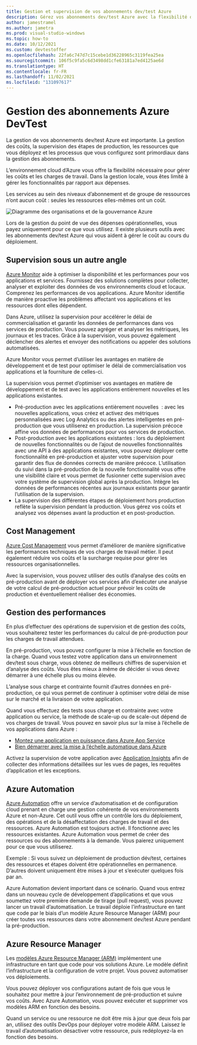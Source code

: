 ```yaml
---
title: Gestion et supervision de vos abonnements dev/test Azure
description: Gérez vos abonnements dev/test Azure avec la flexibilité de l’environnement cloud d’Azure. Ce guide couvre également Azure Monitor pour aider à optimiser la disponibilité et les performances des applications et des services.
author: jamestramel
ms.author: jametra
ms.prod: visual-studio-windows
ms.topic: how-to
ms.date: 10/12/2021
ms.custom: devtestoffer
ms.openlocfilehash: 22fa6c747d7c15cebe1d36228965c3119fea25ea
ms.sourcegitcommit: 106f5c9fa5c6d3498dd1cfe63181a7ed4125ae6d
ms.translationtype: HT
ms.contentlocale: fr-FR
ms.lasthandoff: 11/02/2021
ms.locfileid: "131097617"
---
```

# <a name="managing-azure-devtest-subscriptions"></a>Gestion des abonnements Azure DevTest

La gestion de vos abonnements dev/test Azure est importante. La gestion des coûts, la supervision des étapes de production, les ressources que vous déployez et les processus que vous configurez sont primordiaux dans la gestion des abonnements.  

L’environnement cloud d’Azure vous offre la flexibilité nécessaire pour gérer les coûts et les charges de travail. Dans la gestion locale, vous êtes limité à gérer les fonctionnalités par rapport aux dépenses.  

Les services au sein des niveaux d’abonnement et de groupe de ressources n’ont aucun coût : seules les ressources elles-mêmes ont un coût.  

![Diagramme des organisations et de la gouvernance Azure](media/how-to-manage-monitor-devtest/orgs-and-governance.png "Organisations et gouvernance Azure.")

Lors de la gestion du point de vue des dépenses opérationnelles, vous payez uniquement pour ce que vous utilisez. Il existe plusieurs outils avec les abonnements dev/test Azure qui vous aident à gérer le coût au cours du déploiement.  

## <a name="monitoring-through-a-different-lens"></a>Supervision sous un autre angle

[Azure Monitor](../../azure-monitor/overview.md) aide à optimiser la disponibilité et les performances pour vos applications et services. Fournissez des solutions complètes pour collecter, analyser et exploiter des données de vos environnements cloud et locaux. Comprenez les performances de vos applications. Azure Monitor identifie de manière proactive les problèmes affectant vos applications et les ressources dont elles dépendent.  

Dans Azure, utilisez la supervision pour accélérer le délai de commercialisation et garantir les données de performances dans vos services de production. Vous pouvez agréger et analyser les métriques, les journaux et les traces. Grâce à la supervision, vous pouvez également déclencher des alertes et envoyer des notifications ou appeler des solutions automatisées.  

Azure Monitor vous permet d’utiliser les avantages en matière de développement et de test pour optimiser le délai de commercialisation vos applications et la fourniture de celles-ci.  

La supervision vous permet d’optimiser vos avantages en matière de développement et de test avec les applications entièrement nouvelles et les applications existantes.  

- Pré-production avec les applications entièrement nouvelles  : avec les nouvelles applications, vous créez et activez des métriques personnalisées avec Log Analytics ou des alertes intelligentes en pré-production que vous utiliserez en production. La supervision précoce affine vos données de performances pour vos services de production.  
- Post-production avec les applications existantes : lors du déploiement de nouvelles fonctionnalités ou de l’ajout de nouvelles fonctionnalités avec une API à des applications existantes, vous pouvez déployer cette fonctionnalité en pré-production et ajuster votre supervision pour garantir des flux de données corrects de manière précoce. L’utilisation du suivi dans la pré-production de la nouvelle fonctionnalité vous offre une visibilité claire et vous permet de fusionner cette supervision avec votre système de supervision global après la production. Intègre les données de performances récentes aux journaux existants pour garantir l’utilisation de la supervision.  
- La supervision des différentes étapes de déploiement hors production reflète la supervision pendant la production. Vous gérez vos coûts et analysez vos dépenses avant la production et en post-production.  

## <a name="cost-management"></a>Cost Management

[Azure Cost Management](../../cost-management-billing/cost-management-billing-overview.md) vous permet d’améliorer de manière significative les performances techniques de vos charges de travail métier. Il peut également réduire vos coûts et la surcharge requise pour gérer les ressources organisationnelles.  

Avec la supervision, vous pouvez utiliser des outils d’analyse des coûts en pré-production avant de déployer vos services afin d’exécuter une analyse de votre calcul de pré-production actuel pour prévoir les coûts de production et éventuellement réaliser des économies.  

## <a name="performance-management"></a>Gestion des performances

En plus d’effectuer des opérations de supervision et de gestion des coûts, vous souhaiterez tester les performances du calcul de pré-production pour les charges de travail attendues.  

En pré-production, vous pouvez configurer la mise à l’échelle en fonction de la charge. Quand vous testez votre application dans un environnement dev/test sous charge, vous obtenez de meilleurs chiffres de supervision et d’analyse des coûts. Vous êtes mieux à même de décider si vous devez démarrer à une échelle plus ou moins élevée.  

L’analyse sous charge et contrainte fournit d’autres données en pré-production, ce qui vous permet de continuer à optimiser votre délai de mise sur le marché et la livraison de votre application.  

Quand vous effectuez des tests sous charge et contrainte avec votre application ou service, la méthode de scale-up ou de scale-out dépend de vos charges de travail. Vous pouvez en savoir plus sur la mise à l’échelle de vos applications dans Azure :  

- [Montez une application en puissance dans Azure App Service](../../app-service/manage-scale-up.md)  
- [Bien démarrer avec la mise à l’échelle automatique dans Azure](../../azure-monitor/platform/autoscale-get-started.md?toc=/azure/app-service/toc.json)  

Activez la supervision de votre application avec [Application Insights](../../azure-monitor/app/app-insights-overview.md) afin de collecter des informations détaillées sur les vues de pages, les requêtes d’application et les exceptions.  

## <a name="azure-automation"></a>Azure Automation

[Azure Automation](../../automation/automation-intro.md) offre un service d’automatisation et de configuration cloud prenant en charge une gestion cohérente de vos environnements Azure et non-Azure. Cet outil vous offre un contrôle lors du déploiement, des opérations et de la désaffectation des charges de travail et des ressources. Azure Automation est toujours activé. Il fonctionne avec les ressources existantes. Azure Automation vous permet de créer des ressources ou des abonnements à la demande. Vous paierez uniquement pour ce que vous utiliserez.  

Exemple : Si vous suivez un déploiement de production dév/test, certaines des ressources et étapes doivent être opérationnelles en permanence. D’autres doivent uniquement être mises à jour et s’exécuter quelques fois par an.  

Azure Automation devient important dans ce scénario. Quand vous entrez dans un nouveau cycle de développement d’applications et que vous soumettez votre première demande de tirage (pull request), vous pouvez lancer un travail d’automatisation. Le travail déploie l’infrastructure en tant que code par le biais d’un modèle Azure Resource Manager (ARM) pour créer toutes vos ressources dans votre abonnement dev/test Azure pendant la pré-production.  

## <a name="azure-resource-manager"></a>Azure Resource Manager

Les [modèles Azure Resource Manager (ARM)](../../azure-resource-manager/templates/overview.md) implémentent une infrastructure en tant que code pour vos solutions Azure. Le modèle définit l’infrastructure et la configuration de votre projet. Vous pouvez automatiser vos déploiements.  

Vous pouvez déployer vos configurations autant de fois que vous le souhaitez pour mettre à jour l’environnement de pré-production et suivre vos coûts. Avec Azure Automation, vous pouvez exécuter et supprimer vos modèles ARM en fonction des besoins.  

Quand un service ou une ressource ne doit être mis à jour que deux fois par an, utilisez des outils DevOps pour déployer votre modèle ARM. Laissez le travail d’automatisation désactiver votre ressource, puis redéployez-la en fonction des besoins.  
